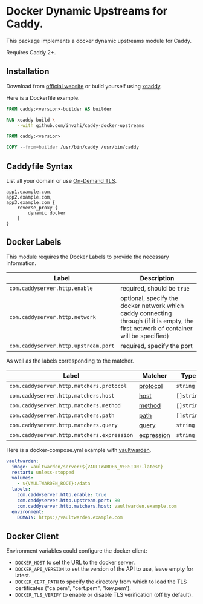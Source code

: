 # Docker Dynamic Upstreams for Caddy.

This package implements a docker dynamic upstreams module for Caddy.

Requires Caddy 2+.

## Installation

Download from [official website](https://caddyserver.com/download?package=github.com%2Finvzhi%2Fcaddy-docker-upstreams)
or build yourself using [xcaddy](https://github.com/caddyserver/xcaddy).

Here is a Dockerfile example.

```dockerfile
FROM caddy:<version>-builder AS builder

RUN xcaddy build \
    --with github.com/invzhi/caddy-docker-upstreams

FROM caddy:<version>

COPY --from=builder /usr/bin/caddy /usr/bin/caddy
```

## Caddyfile Syntax

List all your domain or use [On-Demand TLS](https://caddyserver.com/docs/automatic-https#on-demand-tls).

```
app1.example.com,
app2.example.com,
app3.example.com {
    reverse_proxy {
        dynamic docker
    }
}
```

## Docker Labels

This module requires the Docker Labels to provide the necessary information.

| Label                                | Description                                                                                                                            |
|--------------------------------------|----------------------------------------------------------------------------------------------------------------------------------------|
| `com.caddyserver.http.enable`        | required, should be `true`                                                                                                             |
| `com.caddyserver.http.network`       | optional, specify the docker network which caddy connecting through (if it is empty, the first network of container will be specified) |
| `com.caddyserver.http.upstream.port` | required, specify the port                                                                                                             |

As well as the labels corresponding to the matcher.

| Label                                      | Matcher                                                                  | Type       |
|--------------------------------------------|--------------------------------------------------------------------------|------------|
| `com.caddyserver.http.matchers.protocol`   | [protocol](https://caddyserver.com/docs/caddyfile/matchers#protocol)     | `string`   |
| `com.caddyserver.http.matchers.host`       | [host](https://caddyserver.com/docs/caddyfile/matchers#host)             | `[]string` |
| `com.caddyserver.http.matchers.method`     | [method](https://caddyserver.com/docs/caddyfile/matchers#method)         | `[]string` |
| `com.caddyserver.http.matchers.path`       | [path](https://caddyserver.com/docs/caddyfile/matchers#path)             | `[]string` |
| `com.caddyserver.http.matchers.query`      | [query](https://caddyserver.com/docs/caddyfile/matchers#query)           | `string`   |
| `com.caddyserver.http.matchers.expression` | [expression](https://caddyserver.com/docs/caddyfile/matchers#expression) | `string`   |

Here is a docker-compose.yml example with [vaultwarden](https://github.com/dani-garcia/vaultwarden).

```yaml
vaultwarden:
  image: vaultwarden/server:${VAULTWARDEN_VERSION:-latest}
  restart: unless-stopped
  volumes:
    - ${VAULTWARDEN_ROOT}:/data
  labels:
    com.caddyserver.http.enable: true
    com.caddyserver.http.upstream.port: 80
    com.caddyserver.http.matchers.host: vaultwarden.example.com
  environment:
    DOMAIN: https://vaultwarden.example.com
```

## Docker Client

Environment variables could configure the docker client:

- `DOCKER_HOST` to set the URL to the docker server.
- `DOCKER_API_VERSION` to set the version of the API to use, leave empty for latest.
- `DOCKER_CERT_PATH` to specify the directory from which to load the TLS certificates ("ca.pem", "cert.pem", "key.pem').
- `DOCKER_TLS_VERIFY` to enable or disable TLS verification (off by default).
